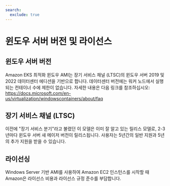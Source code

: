 ```yaml
---
search:
  exclude: true
---
```



# 윈도우 서버 버전 및 라이선스

## 윈도우 서버 버전
Amazon EKS 최적화 윈도우 AMI는 장기 서비스 채널 (LTSC)의 윈도우 서버 2019 및 2022 데이터센터 에디션을 기반으로 합니다. 데이터센터 버전에는 워커 노드에서 실행되는 컨테이너 수에 제한이 없습니다. 자세한 내용은 다음 링크를 참조하십시오: https://docs.microsoft.com/en-us/virtualization/windowscontainers/about/faq

## 장기 서비스 채널 (LTSC)

이전에 "장기 서비스 분기"라고 불렸던 이 모델은 이미 잘 알고 있는 릴리스 모델로, 2-3년마다 윈도우 서버 새 메이저 버전이 릴리스됩니다. 사용자는 5년간의 일반 지원과 5년의 추가 지원을 받을 수 있습니다.

## 라이선싱

Windows Server 기반 AMI를 사용하여 Amazon EC2 인스턴스를 시작할 때 Amazon은 라이선스 비용과 라이선스 규정 준수를 부담합니다. 